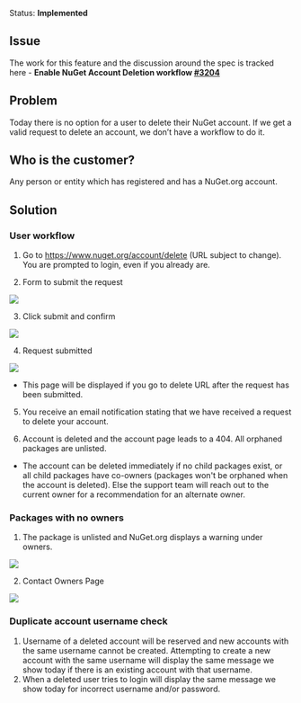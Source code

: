 Status: **Implemented**

## Issue
The work for this feature and the discussion around the spec is tracked here - **Enable NuGet Account Deletion workflow [#3204](https://github.com/NuGet/NuGetGallery/issues/3204)**


##  Problem
Today there is no option for a user to delete their NuGet account. If we get a valid request to delete an account, we don’t have a workflow to do it.

## Who is the customer?
Any person or entity which has registered and has a NuGet.org account.

## Solution

### User workflow
1. Go to https://www.nuget.org/account/delete (URL subject to change). You are prompted to login, even if you already are.

2. Form to submit the request

![](https://github.com/NuGet/Home/blob/dev/resources/AccountDeletionWorkflow/v2/Account_delete_01.png)

3. Click submit and confirm

![](https://github.com/NuGet/Home/blob/dev/resources/AccountDeletionWorkflow/v2/Account_delete_02.png)

4. Request submitted

![](https://github.com/NuGet/Home/blob/dev/resources/AccountDeletionWorkflow/v2/Account_delete_03.png)

* This page will be displayed if you go to delete URL after the request has been submitted.

5. You receive an email notification stating that we have received a request to delete your account.

6. Account is deleted and the account page leads to a 404. All orphaned packages are unlisted.

* The account can be deleted immediately if no child packages exist, or all child packages have co-owners (packages won't be orphaned when the account is deleted). Else the support team will reach out to the current owner for a recommendation for an alternate owner. 

### Packages with no owners

1. The package is unlisted and NuGet.org displays a warning under owners.

![](https://github.com/NuGet/Home/blob/dev/resources/AccountDeletionWorkflow/v2/Account_delete_05.png)

2. Contact Owners Page

![](https://github.com/NuGet/Home/blob/dev/resources/AccountDeletionWorkflow/v2/Account_delete_06.png)

### Duplicate account username check
1. Username of a deleted account will be reserved and new accounts with the same username cannot be created. Attempting to create a new account with the same username will display the same message we show today if there is an existing account with that username.
2. When a deleted user tries to login will display the same message we show today for incorrect username and/or password.



